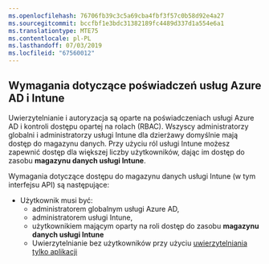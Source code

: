 ```yaml
---
ms.openlocfilehash: 76706fb39c3c5a69cba4fbf3f57c0b58d92e4a27
ms.sourcegitcommit: bccfbf1e3bdc31382189fc4489d337d1a554e6a1
ms.translationtype: MTE75
ms.contentlocale: pl-PL
ms.lasthandoff: 07/03/2019
ms.locfileid: "67560012"
---
```

<!-- This include is part of the Intune Data Warehouse documentation. -->

## <a name="azure-ad-and-intune-credential-requirements"></a>Wymagania dotyczące poświadczeń usług Azure AD i Intune

Uwierzytelnianie i autoryzacja są oparte na poświadczeniach usługi Azure AD i kontroli dostępu opartej na rolach (RBAC). Wszyscy administratorzy globalni i administratorzy usługi Intune dla dzierżawy domyślnie mają dostęp do magazynu danych. Przy użyciu ról usługi Intune możesz zapewnić dostęp dla większej liczby użytkowników, dając im dostęp do zasobu **magazynu danych usługi Intune**.

Wymagania dotyczące dostępu do magazynu danych usługi Intune (w tym interfejsu API) są następujące:

  - Użytkownik musi być:
      - administratorem globalnym usługi Azure AD,
      - administratorem usługi Intune,
      - użytkownikiem mającym oparty na roli dostęp do zasobu **magazynu danych usługi Intune**
      - Uwierzytelnianie bez użytkowników przy użyciu [uwierzytelniania tylko aplikacji](../data-warehouse-app-only-auth.md) 

